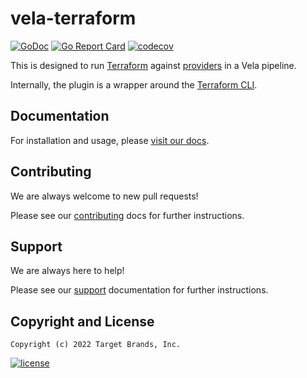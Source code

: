 # vela-terraform

[![GoDoc](https://godoc.org/github.com/go-vela/vela-terraform?status.svg)](https://godoc.org/github.com/go-vela/vela-terraform)
[![Go Report Card](https://goreportcard.com/badge/go-vela/vela-terraform)](https://goreportcard.com/report/go-vela/vela-terraform)
[![codecov](https://codecov.io/gh/go-vela/vela-terraform/branch/main/graph/badge.svg)](https://codecov.io/gh/go-vela/vela-terraform)

This is designed to run [Terraform](https://www.terraform.io/) against [providers](https://www.terraform.io/docs/providers/index.html) in a Vela pipeline.

Internally, the plugin is a wrapper around the [Terraform CLI](https://github.com/jfrog/jfrog-client-go).

## Documentation

For installation and usage, please [visit our docs](https://go-vela.github.io/docs).

## Contributing

We are always welcome to new pull requests!

Please see our [contributing](CONTRIBUTING.md) docs for further instructions.

## Support

We are always here to help!

Please see our [support](SUPPORT.md) documentation for further instructions.

## Copyright and License

```
Copyright (c) 2022 Target Brands, Inc.
```

[![license](https://img.shields.io/crates/l/gl.svg)](LICENSE)
